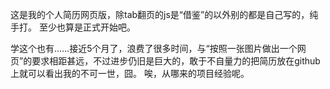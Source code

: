 这是我的个人简历网页版，除tab翻页的js是“借鉴”的以外别的都是自己写的，纯手打。
至少也算是正式开始吧。

学这个也有……接近5个月了，浪费了很多时间，与“按照一张图片做出一个网页”的要求相距甚远，不过进步仍旧是巨大的，敢于不自量力的把简历放在github上就可以看出我的不可一世，囧。
唉，从哪来的项目经验呢。